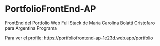 # PortfolioFrontEnd-AP

FrontEnd del Portfolio Web Full Stack de María Carolina Bolatti Cristofaro para Argentina Programa

Para ver el profile:
https://portfoliofrontend-ap-1e23d.web.app/portfolio

